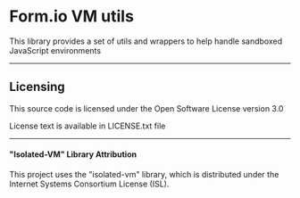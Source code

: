 Form.io VM utils
================================

This library provides a set of utils and wrappers to help handle sandboxed JavaScript environments

------------------------------------------
## Licensing
This source code is licensed under the Open Software License version 3.0

License text is available in LICENSE.txt file

------------------------------------------

#### "Isolated-VM" Library Attribution
This project uses the "isolated-vm" library, which is distributed under the Internet Systems Consortium License (ISL).
